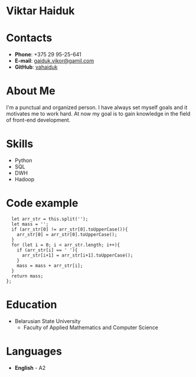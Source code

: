 # Viktar Haiduk

# Contacts

 *  **Phone**: +375 29 95-25-641
 *  **E-mail**: gaiduk.vikor@gamil.com
 *  **GitHub**: [vahaiduk](https://github.com/vahaiduk)


# About Me

I'm a punctual and organized person. I have always set myself goals and it motivates me to work hard. At now my goal is to gain knowledge in the field of front-end development.

# Skills

 * Python
 * SQL
 * DWH
 * Hadoop


# Code example

```String.prototype.toJadenCase = function () {
  let arr_str = this.split('');
  let mass = '';
  if (arr_str[0] != arr_str[0].toUpperCase()){
    arr_str[0] = arr_str[0].toUpperCase();
  }
  for (let i = 0; i < arr_str.length; i++){
    if (arr_str[i] == ' '){
      arr_str[i+1] = arr_str[i+1].toUpperCase();
    }
    mass = mass + arr_str[i];
  }
  return mass;
};
```


# Education


 * Belarusian State University
    * Faculty of Applied Mathematics and Computer Science

# Languages

* **English** - A2